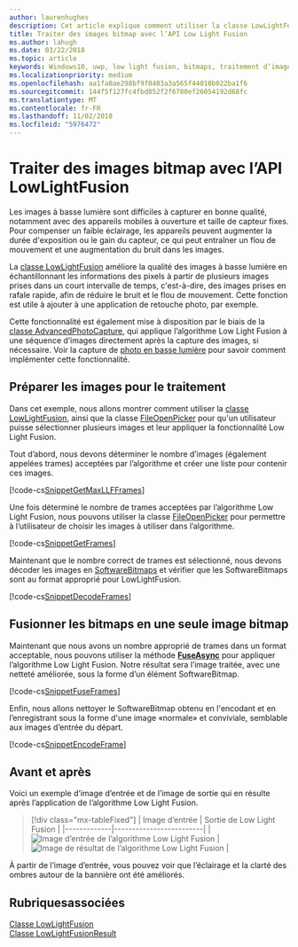 ```yaml
---
author: laurenhughes
description: Cet article explique comment utiliser la classe LowLightFusion pour traiter des images bitmap.
title: Traiter des images bitmap avec l’API Low Light Fusion
ms.author: lahugh
ms.date: 03/22/2018
ms.topic: article
keywords: Windows10, uwp, low light fusion, bitmaps, traitement d’image
ms.localizationpriority: medium
ms.openlocfilehash: aa1fa0ae298bf9f0403a3a565f44010b022ba1f6
ms.sourcegitcommit: 144f5f127fc4fbd852f2f6780ef26054192d68fc
ms.translationtype: MT
ms.contentlocale: fr-FR
ms.lasthandoff: 11/02/2018
ms.locfileid: "5976472"
---
```

# <a name="process-bitmaps-with-the-lowlightfusion-api"></a>Traiter des images bitmap avec l’API LowLightFusion

Les images à basse lumière sont difficiles à capturer en bonne qualité, notamment avec des appareils mobiles à ouverture et taille de capteur fixes. Pour compenser un faible éclairage, les appareils peuvent augmenter la durée d'exposition ou le gain du capteur, ce qui peut entraîner un flou de mouvement et une augmentation du bruit dans les images. 

La [classe LowLightFusion](https://docs.microsoft.com/uwp/api/windows.media.core.lowlightfusion) améliore la qualité des images à basse lumière en échantillonnant les informations des pixels à partir de plusieurs images prises dans un court intervalle de temps, c'est-à-dire, des images prises en rafale rapide, afin de réduire le bruit et le flou de mouvement. Cette fonction est utile à ajouter à une application de retouche photo, par exemple.

Cette fonctionnalité est également mise à disposition par le biais de la [classe AdvancedPhotoCapture](https://docs.microsoft.com/uwp/api/Windows.Media.Capture.AdvancedPhotoCapture), qui applique l’algorithme Low Light Fusion à une séquence d’images directement après la capture des images, si nécessaire. Voir la capture de [photo en basse lumière](https://docs.microsoft.com/windows/uwp/audio-video-camera/high-dynamic-range-hdr-photo-capture#low-light-photo-capture) pour savoir comment implémenter cette fonctionnalité.

## <a name="prepare-the-images-for-processing"></a>Préparer les images pour le traitement

Dans cet exemple, nous allons montrer comment utiliser la [classe LowLightFusion](https://docs.microsoft.com/uwp/api/windows.media.core.lowlightfusion), ainsi que la classe [FileOpenPicker](https://docs.microsoft.com/uwp/api/Windows.Storage.Pickers.FileOpenPicker) pour qu'un utilisateur puisse sélectionner plusieurs images et leur appliquer la fonctionnalité Low Light Fusion.

Tout d’abord, nous devons déterminer le nombre d’images (également appelées trames) acceptées par l’algorithme et créer une liste pour contenir ces images.

[!code-cs[SnippetGetMaxLLFFrames](./code/LowLightFusionSample/cs/MainPage.xaml.cs#SnippetGetMaxLLFFrames)]

Une fois déterminé le nombre de trames acceptées par l’algorithme Low Light Fusion, nous pouvons utiliser la classe [FileOpenPicker](https://docs.microsoft.com/uwp/api/Windows.Storage.Pickers.FileOpenPicker) pour permettre à l’utilisateur de choisir les images à utiliser dans l’algorithme.

[!code-cs[SnippetGetFrames](./code/LowLightFusionSample/cs/MainPage.xaml.cs#SnippetGetFrames)]

Maintenant que le nombre correct de trames est sélectionné, nous devons décoder les images en [SoftwareBitmaps](https://docs.microsoft.com/uwp/api/Windows.Graphics.Imaging.SoftwareBitmap) et vérifier que les SoftwareBitmaps sont au format approprié pour LowLightFusion.

[!code-cs[SnippetDecodeFrames](./code/LowLightFusionSample/cs/MainPage.xaml.cs#SnippetDecodeFrames)]


## <a name="fuse-the-bitmaps-into-a-single-bitmap"></a>Fusionner les bitmaps en une seule image bitmap

Maintenant que nous avons un nombre approprié de trames dans un format acceptable, nous pouvons utiliser la méthode **[FuseAsync](https://docs.microsoft.com/uwp/api/windows.media.core.lowlightfusion.fuseasync)** pour appliquer l’algorithme Low Light Fusion. Notre résultat sera l’image traitée, avec une netteté améliorée, sous la forme d’un élément SoftwareBitmap. 

[!code-cs[SnippetFuseFrames](./code/LowLightFusionSample/cs/MainPage.xaml.cs#SnippetFuseFrames)]

Enfin, nous allons nettoyer le SoftwareBitmap obtenu en l'encodant et en l’enregistrant sous la forme d'une image «normale» et conviviale, semblable aux images d’entrée du départ.

[!code-cs[SnippetEncodeFrame](./code/LowLightFusionSample/cs/MainPage.xaml.cs#SnippetEncodeFrame)]


## <a name="before-and-after"></a>Avant et après

Voici un exemple d’image d’entrée et de l’image de sortie qui en résulte après l’application de l’algorithme Low Light Fusion.

> [!div class="mx-tableFixed"] 
| Image d’entrée | Sortie de Low Light Fusion | 
|-------------|-------------------------|
| ![Image d’entrée de l’algorithme Low Light Fusion](./images/LLF-Input.png) | ![Image de résultat de l’algorithme Low Light Fusion](./images/LLF-Output.png) |

À partir de l’image d’entrée, vous pouvez voir que l’éclairage et la clarté des ombres autour de la bannière ont été améliorés.

## <a name="related-topics"></a>Rubriquesassociées 
[Classe LowLightFusion](https://docs.microsoft.com/uwp/api/windows.media.core.lowlightfusion)  
[Classe LowLightFusionResult](https://docs.microsoft.com/uwp/api/windows.media.core.lowlightfusionresult)